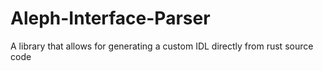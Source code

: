 # Aleph-Interface-Parser

A library that allows for generating a custom IDL directly from rust source code
